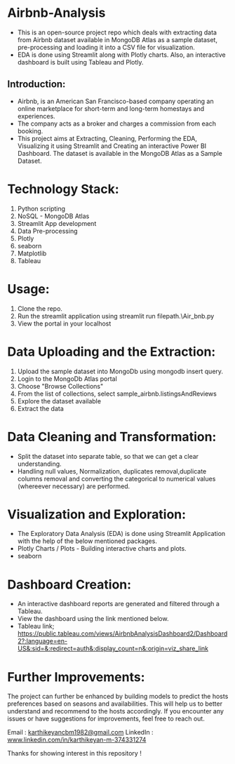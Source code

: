 # **Airbnb-Analysis**
* This is an open-source project repo which deals with extracting data from Airbnb dataset available in MongoDB Atlas as a sample dataset, pre-processing and loading it into a CSV file for visualization. 
* EDA is done using Streamlit along with Plotly charts. Also, an interactive dashboard is built using Tableau and Plotly.

## **Introduction:**
* Airbnb, is an American San Francisco-based company operating an online marketplace for short-term and long-term homestays and experiences.
* The company acts as a broker and charges a commission from each booking.
* This project aims at Extracting, Cleaning, Performing the EDA, Visualizing it using Streamlit and Creating an interactive Power BI Dashboard. The dataset is available in the MongoDB Atlas as a Sample Dataset.

# **Technology Stack:**
1. Python scripting
2. NoSQL - MongoDB Atlas
3. Streamlit App development
4. Data Pre-processing
5. Plotly
6. seaborn
7. Matplotlib
8. Tableau

# **Usage:**
1. Clone the repo.
2. Run the streamlit application using streamlit run filepath.\Air_bnb.py
3. View the portal in your localhost

# **Data Uploading and the Extraction:**
1. Upload the sample dataset into MongoDb using mongodb insert query.
2. Login to the MongoDb Atlas portal
3. Choose "Browse Collections"
4. From the list of collections, select sample_airbnb.listingsAndReviews
5. Explore the dataset available
6. Extract the data

# **Data Cleaning and Transformation:**
* Split the dataset into separate table, so that we can get a clear understanding.
* Handling null values, Normalization, duplicates removal,duplicate columns removal and converting the categorical to numerical values (whereever necessary) are performed.

# **Visualization and Exploration:**
* The Exploratory Data Analysis (EDA) is done using Streamlit Application with the help of the below mentioned packages.
* Plotly Charts / Plots - Building interactive charts and plots.
* seaborn

# **Dashboard Creation:**
* An interactive dashboard reports are generated and filtered through a Tableau.
* View the dashboard using the link mentioned below.
* Tableau link; https://public.tableau.com/views/AirbnbAnalysisDashboard2/Dashboard2?:language=en-US&:sid=&:redirect=auth&:display_count=n&:origin=viz_share_link


# **Further Improvements:**
The project can further be enhanced by building models to predict the hosts preferences based on seasons and availabilities. This will help us to better understand and recommend to the hosts accordingly.
If you encounter any issues or have suggestions for improvements, feel free to reach out.

Email : karthikeyancbm1982@gmail.com
LinkedIn : www.linkedin.com/in/karthikeyan-m-374331274

Thanks for showing interest in this repository !
